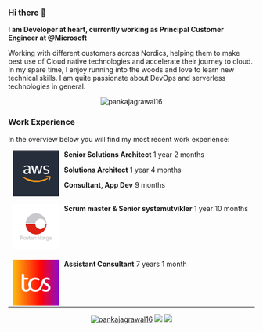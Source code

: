 ### Hi there 👋

**I am Developer at heart, currently working as Principal Customer Engineer at @Microsoft**

Working with different customers across Nordics, helping them to make best use of Cloud native technologies and accelerate their journey to cloud. In my spare time, I enjoy running into the woods and love to learn new technical skills. I am quite passionate about DevOps and serverless technologies in general.


<p align="center"> <img src="https://github-readme-stats.vercel.app/api?username=pankajagrawal16&show_icons=true" alt="pankajagrawal16" /> </p>


### Work Experience

In the overview below you will find my most recent work experience:

[<img align="left" height="94px" width="94px" hspace="10" alt="aws" src="https://github.com/pankajagrawal16/pankajagrawal16/blob/main/images/aws.png?raw=true"/>](https://aws.amazon.com/)

**Senior Solutions Architect**  1 year 2 months

**Solutions Architect**  1 year 4 months

**Consultant, App Dev**  9 months
<br/>
<br/>

[<img align="left" height="94px" width="94px" hspace="10" alt="posten" src="https://github.com/pankajagrawal16/pankajagrawal16/blob/main/images/posten.png?raw=true"/>](https://www.posten.no/)

**Scrum master & Senior systemutvikler**  1 year 10 months

<br/>
<br/>
<br/>
<br/>

[<img align="left" height="94px" width="94px" hspace="10" alt="tcs" src="https://github.com/pankajagrawal16/pankajagrawal16/blob/main/images/tcs.png?raw=true"/>](https://www.tcs.com/)

**Assistant Consultant**  7 years 1 month

<br/>
<br/>
<br/>

--- 
<p align="center">
<a href="https://in.linkedin.com/in/pankajagrawal16" target="blank"><img src="https://img.shields.io/badge/LinkedIn-0077B5?style=for-the-badge&logo=linkedin&logoColor=white" alt="pankajagrawal16"/></a> 
<a href="https://twitter.com/agrawalpankaj16" target="blank"><img src="https://img.shields.io/badge/Twitter-1DA1F2?style=for-the-badge&logo=twitter&logoColor=white"/></a>
<a href="https://me.pankaagr.cloud" target="blank"><img src="https://img.shields.io/badge/pankaagr.cloud-website-blue?style=for-the-badge&logo=website&logoColor=white"/></a>
</p>
